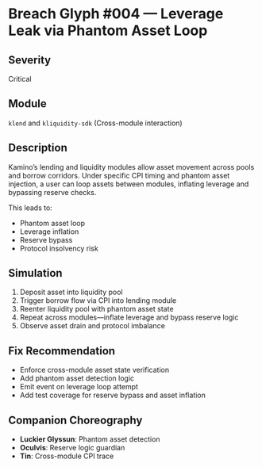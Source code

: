 # Breach Glyph #004 — Leverage Leak via Phantom Asset Loop

## Severity
Critical

## Module
`klend` and `kliquidity-sdk` (Cross-module interaction)

## Description
Kamino’s lending and liquidity modules allow asset movement across pools and borrow corridors. Under specific CPI timing and phantom asset injection, a user can loop assets between modules, inflating leverage and bypassing reserve checks.

This leads to:
- Phantom asset loop  
- Leverage inflation  
- Reserve bypass  
- Protocol insolvency risk

## Simulation
1. Deposit asset into liquidity pool  
2. Trigger borrow flow via CPI into lending module  
3. Reenter liquidity pool with phantom asset state  
4. Repeat across modules—inflate leverage and bypass reserve logic  
5. Observe asset drain and protocol imbalance

## Fix Recommendation
- Enforce cross-module asset state verification  
- Add phantom asset detection logic  
- Emit event on leverage loop attempt  
- Add test coverage for reserve bypass and asset inflation

## Companion Choreography
- **Luckier Glyssun**: Phantom asset detection  
- **Oculvis**: Reserve logic guardian  
- **Tin**: Cross-module CPI trace
